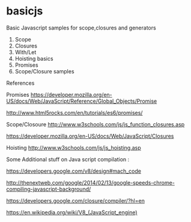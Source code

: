 # basicjs

Basic Javascript samples for scope,closures and generators

1. Scope
2. Closures
3. With/Let
5. Hoisting basics
6. Promises
7. Scope/Closure samples
 
References

Promises
https://developer.mozilla.org/en-US/docs/Web/JavaScript/Reference/Global_Objects/Promise

http://www.html5rocks.com/en/tutorials/es6/promises/


Scope/Closoure
http://www.w3schools.com/js/js_function_closures.asp

https://developer.mozilla.org/en-US/docs/Web/JavaScript/Closures

Hoisting
http://www.w3schools.com/js/js_hoisting.asp
 
Some Additional stuff on Java script compilation :
 
https://developers.google.com/v8/design#mach_code

http://thenextweb.com/google/2014/02/13/google-speeds-chrome-compiling-javascript-background/

https://developers.google.com/closure/compiler/?hl=en

https://en.wikipedia.org/wiki/V8_(JavaScript_engine)



